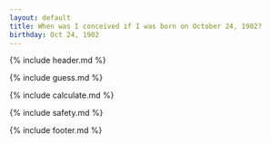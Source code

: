 ```yaml
---
layout: default
title: When was I conceived if I was born on October 24, 1902?
birthday: Oct 24, 1902
---
```


{% include header.md %}

{% include guess.md %}

{% include calculate.md %}

{% include safety.md %}

{% include footer.md %}



